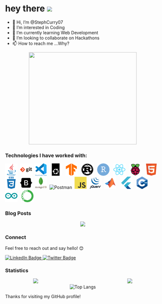 <h1>
  hey there
  <img src="https://media.giphy.com/media/11G3BfpcEsLjc4/giphy.gif" width="30px"/>
</h1>

- 👋 Hi, I’m @StephCurry07
- 👀 I’m interested in Coding
- 🌱 I’m currently learning Web Development
- 💞️ I’m looking to collaborate on Hackathons
- 📫 How to reach me ...Why?

<div align="center">
  <img src="https://media.giphy.com/media/YAnpMSHcurJVS/giphy.gif" width = 350 height = 300</img>
</div>

### Technologies I have worked with:

<div>

 <img src="https://github.com/devicons/devicon/blob/master/icons/java/java-original.svg" title="Java" alt="Java" width="40" height="40"/>&nbsp;
 <img src="https://github.com/devicons/devicon/blob/master/icons/git/git-original-wordmark.svg" title="Git" alt="Git" width="40" height="40"/>&nbsp;
 <img src="https://github.com/devicons/devicon/blob/master/icons/vscode/vscode-original-wordmark.svg" title="VSCode" alt="VSCode" width="40" height="40"/>&nbsp;
<img src="https://github.com/devicons/devicon/blob/master/icons/ubuntu/ubuntu-plain.svg" width="40" height="40"> &nbsp;
<img src="https://github.com/devicons/devicon/blob/master/icons/tensorflow/tensorflow-original.svg" width="40" height="40"> &nbsp;
<img src="https://github.com/devicons/devicon/blob/master/icons/rust/rust-plain.svg" width="40" height="40"> &nbsp;
<img src="https://github.com/devicons/devicon/blob/master/icons/rstudio/rstudio-original.svg" width="40" height="40"> &nbsp;
<img src="https://github.com/devicons/devicon/blob/master/icons/react/react-original.svg" width="40" height="40"> &nbsp;
<img src="https://github.com/devicons/devicon/blob/master/icons/raspberrypi/raspberrypi-original.svg" width="40" height="40"> &nbsp;
 <img src="https://github.com/devicons/devicon/blob/master/icons/html5/html5-original.svg" title="HTML5" alt="HTML" width="40" height="40"/>&nbsp;
 <img src="https://github.com/devicons/devicon/blob/master/icons/css3/css3-plain-wordmark.svg"  title="CSS3" alt="CSS" width="40" height="40"/>&nbsp;
  <img src="https://github.com/devicons/devicon/blob/master/icons/bootstrap/bootstrap-plain.svg" title="Bootstrap" alt="Bootstrap" width="40" height="40"/>&nbsp;
 <img src="https://github.com/devicons/devicon/blob/master/icons/mongodb/mongodb-original-wordmark.svg" title="mongoDB"  alt="mongoDB" width="40" height="40"/>&nbsp;
 <img src="https://www.vectorlogo.zone/logos/getpostman/getpostman-icon.svg" title="Postman" alt="Postman" width="40" height="40"/>&nbsp;
 <img src="https://github.com/devicons/devicon/blob/master/icons/javascript/javascript-original.svg" title="JavaScript" alt="JavaScript" width="40" height="40"/>&nbsp;
 <img src="https://github.com/devicons/devicon/blob/master/icons/jquery/jquery-original-wordmark.svg" title="jQuery" alt="jQuery" width="40" height="40"/>&nbsp;
<img src="https://github.com/devicons/devicon/blob/master/icons/matlab/matlab-original.svg" width="40" height="40"> &nbsp;
<img src="https://github.com/devicons/devicon/blob/master/icons/flutter/flutter-original.svg" width="40" height="40"> &nbsp;
<img src="https://github.com/devicons/devicon/blob/master/icons/cplusplus/cplusplus-original.svg" width="40" height="40"> &nbsp;
<img src="https://github.com/devicons/devicon/blob/master/icons/arduino/arduino-original.svg" width="40" height="40"> &nbsp;
<img src="https://github.com/devicons/devicon/blob/master/icons/anaconda/anaconda-original.svg" width="40" height="40"> &nbsp;
</div>

### Blog Posts
<div align="center">
  <img src = "https://media.giphy.com/media/dLmEzHozhc9WbTkwPa/giphy.gif"/>
</div>

### Connect
Feel free to reach out and say hello! 😊
<div id="badges">
  <a href="https://www.linkedin.com/in/apoorv-gupta07">
    <img src="https://img.shields.io/badge/LinkedIn-blue?style=for-the-badge&logo=linkedin&logoColor=white" alt="LinkedIn Badge"/>
  </a>
  <a href="">
    <img src="https://img.shields.io/badge/Twitter-blue?style=for-the-badge&logo=twitter&logoColor=white" alt="Twitter Badge"/>
  </a>
</div>

### Statistics
<div align = "center">
  <img src="https://github-readme-stats.vercel.app/api?username=StephCurry07&show_icons=true&theme=radical" style="display: inline-block;" width = "60%">
  <img src="http://github-readme-streak-stats.herokuapp.com?user=StephCurry07&theme=radical" style="display: inline-block; width = "70%">
</div>

<div align="center">
  <img src="https://github-readme-stats.vercel.app/api/top-langs/?username=StephCurry07&layout=compact&theme=radical" alt="Top Langs">
</div>



Thanks for visiting my GitHub profile!

<!---
StephCurry07/StephCurry07 is a ✨ special ✨ repository because its `README.md` (this file) appears on your GitHub profile.
You can click the Preview link to take a look at your changes.
--->
